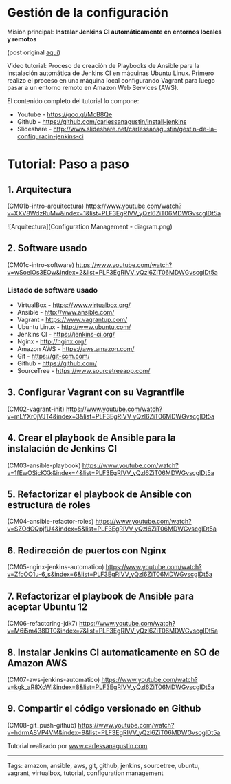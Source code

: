 # Gestión de la configuración


Misión principal: **Instalar Jenkins CI automáticamente en entornos locales y remotos**

(post original [aquí](http://wp.me/p30Lhb-Fc))

Video tutorial: Proceso de creación de Playbooks de Ansible para la instalación automática de Jenkins CI en máquinas Ubuntu Linux. Primero realizo el proceso en una máquina local configurando Vagrant para luego pasar a un entorno remoto en Amazon Web Services (AWS).

El contenido completo del tutorial lo compone:

* Youtube - https://goo.gl/McB8Qe
* Github - https://github.com/carlessanagustin/install-jenkins
* Slideshare - http://www.slideshare.net/carlessanagustin/gestin-de-la-configuracin-jenkins-ci

# Tutorial: Paso a paso

## 1. Arquitectura
(CM01b-intro-arquitectura)
https://www.youtube.com/watch?v=XXV8WdzRuMw&index=1&list=PLF3EgRIVV_yQzl6ZiT06MDWGvscglDt5a

![Arquitectura](Configuration Management - diagram.png)

## 2. Software usado

(CM01c-intro-software)
https://www.youtube.com/watch?v=wSoelOs3EOw&index=2&list=PLF3EgRIVV_yQzl6ZiT06MDWGvscglDt5a

### Listado de software usado

* VirtualBox - https://www.virtualbox.org/
* Ansible - http://www.ansible.com/
* Vagrant - https://www.vagrantup.com/
* Ubuntu Linux - http://www.ubuntu.com/
* Jenkins CI - https://jenkins-ci.org/
* Nginx - http://nginx.org/
* Amazon AWS - https://aws.amazon.com/
* Git - https://git-scm.com/
* Github - https://github.com/
* SourceTree - https://www.sourcetreeapp.com/

## 3. Configurar Vagrant con su Vagrantfile

(CM02-vagrant-init)
https://www.youtube.com/watch?v=mLYXr0jVJT4&index=3&list=PLF3EgRIVV_yQzl6ZiT06MDWGvscglDt5a

## 4. Crear el playbook de Ansible para la instalación de Jenkins CI

(CM03-ansible-playbook)
https://www.youtube.com/watch?v=1fEwOSicKXk&index=4&list=PLF3EgRIVV_yQzl6ZiT06MDWGvscglDt5a

## 5. Refactorizar el playbook de Ansible con estructura de roles

(CM04-ansible-refactor-roles)
https://www.youtube.com/watch?v=SZOdGQpjfU4&index=5&list=PLF3EgRIVV_yQzl6ZiT06MDWGvscglDt5a

## 6. Redirección de puertos con Nginx

(CM05-nginx-jenkins-automatico)
https://www.youtube.com/watch?v=ZfcOO1u-6_s&index=6&list=PLF3EgRIVV_yQzl6ZiT06MDWGvscglDt5a

## 7. Refactorizar el playbook de Ansible para aceptar Ubuntu 12

(CM06-refactoring-jdk7)
https://www.youtube.com/watch?v=M6i5m438DT0&index=7&list=PLF3EgRIVV_yQzl6ZiT06MDWGvscglDt5a

## 8. Instalar Jenkins CI automaticamente en SO de Amazon AWS

(CM07-aws-jenkins-automatico)
https://www.youtube.com/watch?v=kgk_aR8XcWI&index=8&list=PLF3EgRIVV_yQzl6ZiT06MDWGvscglDt5a

## 9. Compartir el código versionado en Github

(CM08-git_push-github)
https://www.youtube.com/watch?v=hdrmA8VP4VM&index=9&list=PLF3EgRIVV_yQzl6ZiT06MDWGvscglDt5a

Tutorial realizado por www.carlessanagustin.com

---

Tags: amazon, ansible, aws, git, github, jenkins, sourcetree, ubuntu, vagrant, virtualbox, tutorial, configuration management
